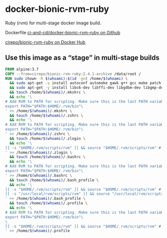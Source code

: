 # docker-bionic-rvm-ruby

Ruby (rvm) for multi-stage docker image build.

Dockerfile [ci-and-cd/docker-bionic-rvm-ruby on Github](https://github.com/ci-and-cd/docker-bionic-rvm-ruby)

[cirepo/bionic-rvm-ruby on Docker Hub](https://hub.docker.com/r/cirepo/bionic-rvm-ruby/)

## Use this image as a “stage” in multi-stage builds

```dockerfile
FROM alpine:3.7
COPY --from=cirepo/bionic-rvm-ruby:2.4.1-archive /data/root /
RUN sudo chown -R $(whoami):$(id -gn) /home/$(whoami) \
  && sudo apt-get -y install autoconf automake gawk g++ gcc make patch pkg-config \
  && sudo apt-get -y install libc6-dev libffi-dev libgdbm-dev libgmp-dev libncurses5-dev libsqlite3-dev libssl-dev libyaml-dev zlib1g-dev \
  && touch /home/$(whoami)/.mkshrc \
  && echo '\
# Add RVM to PATH for scripting. Make sure this is the last PATH variable change.\
export PATH="$PATH:$HOME/.rvm/bin"\
' >> /home/$(whoami)/.mkshrc \
  && touch /home/$(whoami)/.zshrc \
  && echo '\
# Add RVM to PATH for scripting. Make sure this is the last PATH variable change.\
export PATH="$PATH:$HOME/.rvm/bin"\
' >> /home/$(whoami)/.zshrc \
  && touch /home/$(whoami)/.zlogin \
  && echo '\
[[ -s "$HOME/.rvm/scripts/rvm" ]] && source "$HOME/.rvm/scripts/rvm" # Load RVM into a shell session *as a function*\
' >> /home/$(whoami)/.zlogin \
  && touch /home/$(whoami)/.bashrc \
  && echo '\
# Add RVM to PATH for scripting. Make sure this is the last PATH variable change.\
export PATH="$PATH:$HOME/.rvm/bin"\
' >> /home/$(whoami)/.bashrc \
  && touch /home/$(whoami)/.bash_profile \
  && echo '\
[[ -s "$HOME/.rvm/scripts/rvm" ]] && source "$HOME/.rvm/scripts/rvm" # Load RVM into a shell session *as a function*\
[[ -s "/usr/local/rvm/scripts/rvm" ]] && source "/usr/local/rvm/scripts/rvm"\
' >> /home/$(whoami)/.bash_profile \
  && touch /home/$(whoami)/.profile \
  && echo '\
# Add RVM to PATH for scripting. Make sure this is the last PATH variable change.\
export PATH="$PATH:$HOME/.rvm/bin"\
\
[[ -s "$HOME/.rvm/scripts/rvm" ]] && source "$HOME/.rvm/scripts/rvm" # Load RVM into a shell session *as a function*\
' >> /home/$(whoami)/.profile
```
